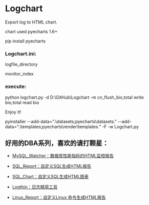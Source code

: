 # Logchart
Export log to HTML chart.  

chart used pyecharts 1.6+

pip install pyecharts

### Logchart.ini: 
logfile_directory 

monitor_index

### execute:

python logchart.py -d D:\GitHub\Logchart -m cn_flush_bio,total write bio,total read bio

Enjoy it!

pyinstaller --add-data=".\datasets;pyecharts\datasets\." --add-data=".\templates;pyecharts\render\templates\." -F -w Logchart.py

## 好用的DBA系列，喜欢的请打颗星：

- [MySQL_Watcher：数据库性能指标的HTML监控报告](https://github.com/kinghows/MySQL_Watcher)

- [SQL_Report：自定义SQL生成HTML报告](https://github.com/kinghows/SQL_Report)

- [SQL_Chart：自定义SQL生成HTML图表](https://github.com/kinghows/SQL_Chart)

- [Logthin：日志精简工具](https://github.com/kinghows/Logthin)

- [Linux_Report：自定义Linux 命令生成HTML报告](https://github.com/kinghows/Linux_Report)
